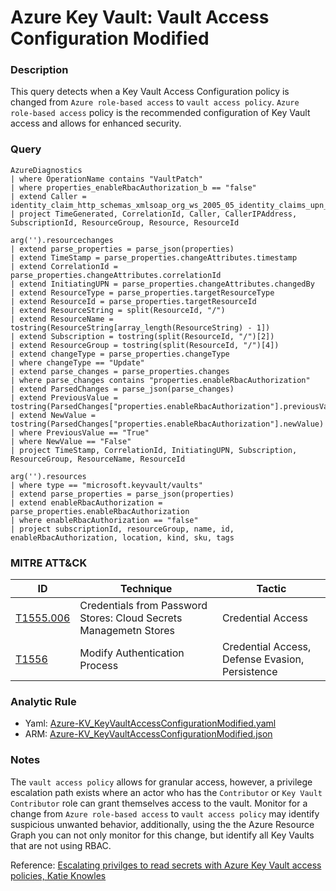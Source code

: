 # Azure Key Vault: Vault Access Configuration Modified

### Description
This query detects when a Key Vault Access Configuration policy is changed from `Azure role-based access` to `vault access policy`. `Azure role-based access` policy is the recommended configuration of Key Vault access and allows for enhanced security.

### Query
```kql
AzureDiagnostics
| where OperationName contains "VaultPatch"
| where properties_enableRbacAuthorization_b == "false"
| extend Caller = identity_claim_http_schemas_xmlsoap_org_ws_2005_05_identity_claims_upn_s
| project TimeGenerated, CorrelationId, Caller, CallerIPAddress, SubscriptionId, ResourceGroup, Resource, ResourceId
```

```kql
arg('').resourcechanges
| extend parse_properties = parse_json(properties)
| extend TimeStamp = parse_properties.changeAttributes.timestamp
| extend CorrelationId = parse_properties.changeAttributes.correlationId
| extend InitiatingUPN = parse_properties.changeAttributes.changedBy
| extend ResourceType = parse_properties.targetResourceType
| extend ResourceId = parse_properties.targetResourceId
| extend ResourceString = split(ResourceId, "/")
| extend ResourceName = tostring(ResourceString[array_length(ResourceString) - 1])
| extend Subscription = tostring(split(ResourceId, "/")[2])
| extend ResourceGroup = tostring(split(ResourceId, "/")[4])
| extend changeType = parse_properties.changeType
| where changeType == "Update"
| extend parse_changes = parse_properties.changes
| where parse_changes contains "properties.enableRbacAuthorization"
| extend ParsedChanges = parse_json(parse_changes)
| extend PreviousValue = tostring(ParsedChanges["properties.enableRbacAuthorization"].previousValue)
| extend NewValue = tostring(ParsedChanges["properties.enableRbacAuthorization"].newValue)
| where PreviousValue == "True"
| where NewValue == "False"
| project TimeStamp, CorrelationId, InitiatingUPN, Subscription, ResourceGroup, ResourceName, ResourceId
```

```kql
arg('').resources
| where type == "microsoft.keyvault/vaults"
| extend parse_properties = parse_json(properties)
| extend enableRbacAuthorization = parse_properties.enableRbacAuthorization
| where enableRbacAuthorization == "false"
| project subscriptionId, resourceGroup, name, id, enableRbacAuthorization, location, kind, sku, tags
```

### MITRE ATT&CK
| ID | Technique | Tactic |
|----|-----------|--------|
| [T1555.006](https://attack.mitre.org/techniques/T1555/006/) | Credentials from Password Stores: Cloud Secrets Managemetn Stores | Credential Access |
| [T1556](https://attack.mitre.org/techniques/T1556/) | Modify Authentication Process | Credential Access, Defense Evasion, Persistence |

### Analytic Rule
- Yaml: [Azure-KV_KeyVaultAccessConfigurationModified.yaml](https://github.com/KernelCaleb/Kustonomicon/blob/main/Analytic%20Rules/Azure%20Key%20Vault/Azure-KV_KeyVaultAccessConfigurationModified.yaml)
- ARM: [Azure-KV_KeyVaultAccessConfigurationModified.json](https://github.com/KernelCaleb/Kustonomicon/blob/main/Analytic%20Rules/Azure%20Key%20Vault/Azure-KV_KeyVaultAccessConfigurationModified.json)

### Notes
The `vault access policy` allows for granular access, however, a privilege escalation path exists where an actor who has the `Contributor` or `Key Vault Contributor` role can grant themselves access to the vault. Monitor for a change from `Azure role-based access` to `vault access policy` may identify suspicious unwanted behavior, additionally, using the the Azure Resource Graph you can not only monitor for this change, but identify all Key Vaults that are not using RBAC.

Reference: [Escalating privilges to read secrets with Azure Key Vault access policies, Katie Knowles](https://securitylabs.datadoghq.com/articles/escalating-privileges-to-read-secrets-with-azure-key-vault-access-policies/)
